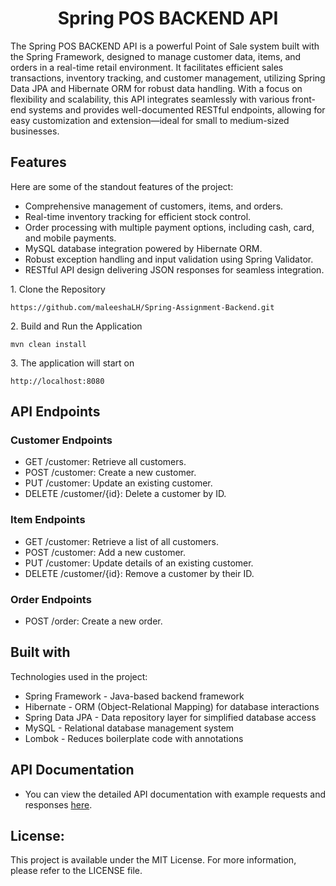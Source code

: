 <h1 align="center" id="title">Spring POS BACKEND API</h1>

<p id="description">The Spring POS BACKEND API is a powerful Point 
of Sale system built with the Spring Framework, designed 
to manage customer data, items, and orders in a real-time 
retail environment. It facilitates efficient sales transactions,
inventory tracking, and customer management, utilizing Spring 
Data JPA and Hibernate ORM for robust data handling. With a focus
on flexibility and scalability, this API integrates seamlessly with 
various front-end systems and provides well-documented RESTful endpoints,
allowing for easy customization and extension—ideal for small to 
medium-sized businesses.</p>


<h2> Features</h2>

Here are some of the standout features of the project:

*   Comprehensive management of customers, items, and orders.
*   Real-time inventory tracking for efficient stock control.
*   Order processing with multiple payment options, including cash, card, and mobile payments.
*   MySQL database integration powered by Hibernate ORM.
*   Robust exception handling and input validation using Spring Validator.
*   RESTful API design delivering JSON responses for seamless integration.


<p>1. Clone the Repository</p>

```
https://github.com/maleeshaLH/Spring-Assignment-Backend.git
```

<p>2. Build and Run the Application</p>

```
mvn clean install
```

<p>3. The application will start on</p>

```
http://localhost:8080
```

<h2>API Endpoints</h2> 

<h3>Customer Endpoints</h3>

  * GET /customer: Retrieve all customers.
  * POST /customer: Create a new customer.
  * PUT /customer: Update an existing customer.
  * DELETE /customer/{id}: Delete a customer by ID.

<h3>Item Endpoints</h3>

  * GET /customer: Retrieve a list of all customers.
  * POST /customer: Add a new customer.
  * PUT /customer: Update details of an existing customer.
  * DELETE /customer/{id}: Remove a customer by their ID.

<h3>Order Endpoints</h3>

  * POST /order: Create a new order.
  
<h2> Built with</h2>

Technologies used in the project:

*   Spring Framework - Java-based backend framework
*   Hibernate - ORM (Object-Relational Mapping) for database interactions
*   Spring Data JPA - Data repository layer for simplified database access
*   MySQL - Relational database management system
*   Lombok - Reduces boilerplate code with annotations

<h2> API Documentation </h2>

* You can view the detailed API documentation with example requests and responses <a href="https://documenter.getpostman.com/view/35384987/2sAXxV5A1m#fbbbd888-e64e-4be5-ba52-6efcfef87579">here</a>.

<h2> License:</h2>

This project is available under the MIT License. For more information, please refer to the LICENSE file.